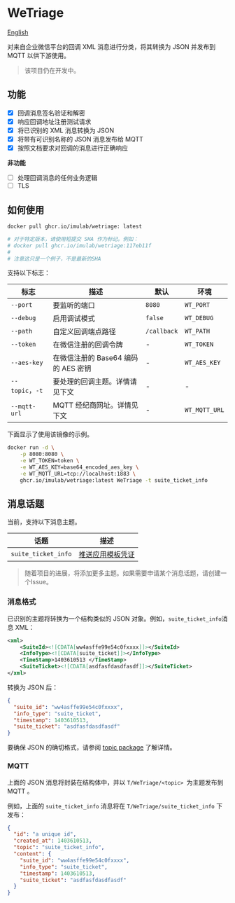 # WeTriage

[English](./README.md)

对来自企业微信平台的回调 XML 消息进行分类，将其转换为 JSON 并发布到 MQTT 以供下游使用。

>该项目仍在开发中。

## 功能

-[x] 回调消息签名验证和解密
-[x] 响应回调地址注册测试请求
-[x] 将已识别的 XML 消息转换为 JSON
-[x] 将带有可识别名称的 JSON 消息发布给 MQTT
-[x] 按照文档要求对回调的消息进行正确响应

**非功能**
- [ ] 处理回调消息的任何业务逻辑
- [ ] TLS

## 如何使用

```bash
docker pull ghcr.io/imulab/wetriage: latest

# 对于特定版本，请使用短提交 SHA 作为标记。例如：
# docker pull ghcr.io/imulab/wetriage:117eb11f
#
# 注意这只是一个例子，不是最新的SHA
```

支持以下标志：

| 标志             | 描述                       | 默认          | 环境            |
|----------------|--------------------------|-------------|---------------|
| `--port`       | 要监听的端口                   | `8080`      | `WT_PORT`     |
| `--debug`      | 启用调试模式                   | `false`     | `WT_DEBUG`    |
| `--path`       | 自定义回调端点路径                | `/callback` | `WT_PATH`     |
| `--token`      | 在微信注册的回调令牌               | -           | `WT_TOKEN`    |
| `--aes-key`    | 在微信注册的 Base64 编码的 AES 密钥 | -           | `WT_AES_KEY`  |
| `--topic`，`-t` | 要处理的回调主题。详情请见下文          | -           | -             |
| `--mqtt-url`   | MQTT 经纪商网址。详情见下文         | -           | `WT_MQTT_URL` |

下面显示了使用该镜像的示例。

```bash
docker run -d \
    -p 8080:8080 \
    -e WT_TOKEN=token \
    -e WT_AES_KEY=base64_encoded_aes_key \
    -e WT_MQTT_URL=tcp://localhost:1883 \
    ghcr.io/imulab/wetriage:latest WeTriage -t suite_ticket_info
```

## 消息话题

当前，支持以下消息主题。

| 话题                  | 描述                                                                   |
|---------------------|----------------------------------------------------------------------|
| `suite_ticket_info` | [推送应用模板凭证](https://developer.work.weixin.qq.com/document/path/97173) |

> 随着项目的进展，将添加更多主题。如果需要申请某个消息话题，请创建一个Issue。

### 消息格式

已识别的主题将转换为一个结构类似的 JSON 对象。例如，`suite_ticket_info`消息 XML：

```xml
<xml>
    <SuiteId><![CDATA[ww4asffe99e54c0fxxxx]]></SuiteId>
    <InfoType><![CDATA[suite_ticket]]></InfoType>
    <TimeStamp>1403610513 </TimeStamp>
    <SuiteTicket><![CDATA[asdfasfdasdfasdf]]></SuiteTicket>
</xml>
```

转换为 JSON 后：

```json
{
  "suite_id": "ww4asffe99e54c0fxxxx",
  "info_type": "suite_ticket",
  "timestamp": 1403610513,
  "suite_ticket": "asdfasfdasdfasdf"
}
```

要确保 JSON 的确切格式，请参阅 [topic package](./topic) 了解详情。

### MQTT

上面的 JSON 消息将封装在结构体中，并以 `T/WeTriage/<topic> `为主题发布到 MQTT 。

例如，上面的 `suite_ticket_info` 消息将在 `T/WeTriage/suite_ticket_info` 下发布：

```json
{
  "id": "a unique id",
  "created_at": 1403610513,
  "topic": "suite_ticket_info",
  "content": {
    "suite_id": "ww4asffe99e54c0fxxxx",
    "info_type": "suite_ticket",
    "timestamp": 1403610513,
    "suite_ticket": "asdfasfdasdfasdf"
  }
}
```
